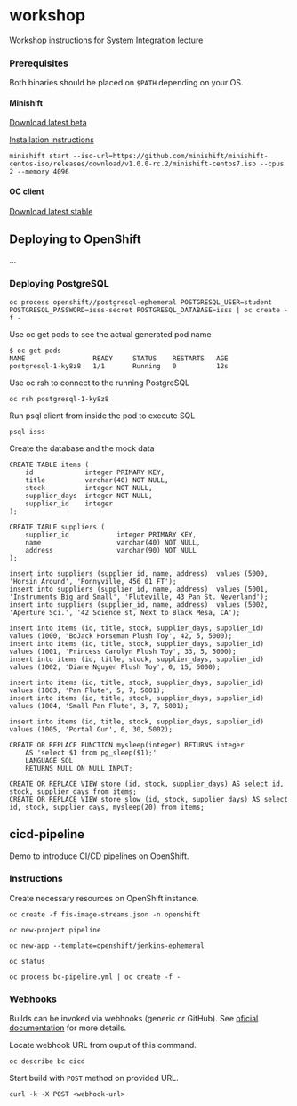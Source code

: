 # workshop
Workshop instructions for System Integration lecture

### Prerequisites

Both binaries should be placed on `$PATH` depending on your OS.

#### Minishift
[Download latest beta](https://github.com/minishift/minishift/releases/tag/v1.0.0-beta.4)

[Installation instructions](https://github.com/minishift/minishift#installation)

```
minishift start --iso-url=https://github.com/minishift/minishift-centos-iso/releases/download/v1.0.0-rc.2/minishift-centos7.iso --cpus 2 --memory 4096
```

#### OC client
[Download latest stable](https://github.com/openshift/origin/releases/tag/v1.4.1)


## Deploying to OpenShift

...

### Deploying PostgreSQL

```
oc process openshift//postgresql-ephemeral POSTGRESQL_USER=student POSTGRESQL_PASSWORD=isss-secret POSTGRESQL_DATABASE=isss | oc create -f -
```

Use oc get pods to see the actual generated pod name

```
$ oc get pods
NAME                 READY     STATUS    RESTARTS   AGE
postgresql-1-ky8z8   1/1       Running   0          12s
```

Use oc rsh to connect to the running PostgreSQL

```
oc rsh postgresql-1-ky8z8
```

Run psql client from inside the pod to execute SQL

```
psql isss
```

Create the database and the mock data

```
CREATE TABLE items (
    id             integer PRIMARY KEY,
    title          varchar(40) NOT NULL,
    stock          integer NOT NULL,
    supplier_days  integer NOT NULL,
    supplier_id    integer
);

CREATE TABLE suppliers (
    supplier_id            integer PRIMARY KEY,
    name                   varchar(40) NOT NULL,
    address                varchar(90) NOT NULL 
);

insert into suppliers (supplier_id, name, address)  values (5000, 'Horsin Around', 'Ponnyville, 456 01 FT');
insert into suppliers (supplier_id, name, address)  values (5001, 'Instruments Big and Small', 'Fluteville, 43 Pan St. Neverland');
insert into suppliers (supplier_id, name, address)  values (5002, 'Aperture Sci.', '42 Science st, Next to Black Mesa, CA');

insert into items (id, title, stock, supplier_days, supplier_id) values (1000, 'BoJack Horseman Plush Toy', 42, 5, 5000);
insert into items (id, title, stock, supplier_days, supplier_id) values (1001, 'Princess Carolyn Plush Toy', 33, 5, 5000);
insert into items (id, title, stock, supplier_days, supplier_id) values (1002, 'Diane Nguyen Plush Toy', 0, 15, 5000);

insert into items (id, title, stock, supplier_days, supplier_id) values (1003, 'Pan Flute', 5, 7, 5001);
insert into items (id, title, stock, supplier_days, supplier_id) values (1004, 'Small Pan Flute', 3, 7, 5001);

insert into items (id, title, stock, supplier_days, supplier_id) values (1005, 'Portal Gun', 0, 30, 5002);

CREATE OR REPLACE FUNCTION mysleep(integer) RETURNS integer
    AS 'select $1 from pg_sleep($1);'
    LANGUAGE SQL
    RETURNS NULL ON NULL INPUT;

CREATE OR REPLACE VIEW store (id, stock, supplier_days) AS select id, stock, supplier_days from items;
CREATE OR REPLACE VIEW store_slow (id, stock, supplier_days) AS select id, stock, supplier_days, mysleep(20) from items;
```

## cicd-pipeline
Demo to introduce CI/CD pipelines on OpenShift.

### Instructions

Create necessary resources on OpenShift instance.

```
oc create -f fis-image-streams.json -n openshift

oc new-project pipeline

oc new-app --template=openshift/jenkins-ephemeral

oc status

oc process bc-pipeline.yml | oc create -f -
```


### Webhooks
Builds can be invoked via webhooks (generic or GitHub). See [oficial documentation](https://docs.openshift.com/container-platform/3.4/dev_guide/builds/triggering_builds.html#generic-webhooks) for more details.


Locate webhook URL from ouput of this command.
```
oc describe bc cicd
```

Start build with `POST` method on provided URL.
```
curl -k -X POST <webhook-url>
